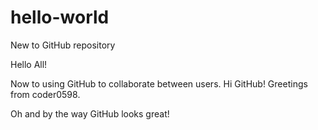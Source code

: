 # hello-world
New to GitHub repository

Hello All!

Now to using GitHub to collaborate between users. Hi GitHub!
Greetings from coder0598.

Oh and by the way GitHub looks great!
